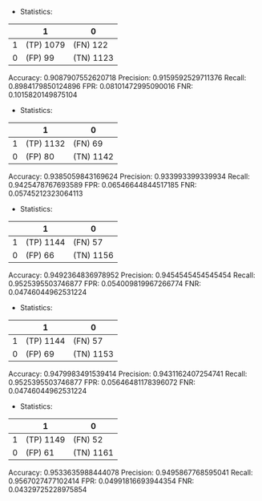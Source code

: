 * Statistics: 

|          |    1     |    0     |
|----------|----------|----------|
|    1     |(TP) 1079 | (FN) 122 |
|    0     | (FP) 99  |(TN) 1123 |
Accuracy: 0.9087907552620718
Precision: 0.9159592529711376
Recall: 0.8984179850124896
FPR: 0.08101472995090016
FNR: 0.1015820149875104
* Statistics: 

|          |    1     |    0     |
|----------|----------|----------|
|    1     |(TP) 1132 | (FN) 69  |
|    0     | (FP) 80  |(TN) 1142 |
Accuracy: 0.9385059843169624
Precision: 0.933993399339934
Recall: 0.9425478767693589
FPR: 0.06546644844517185
FNR: 0.05745212323064113
* Statistics: 

|          |    1     |    0     |
|----------|----------|----------|
|    1     |(TP) 1144 | (FN) 57  |
|    0     | (FP) 66  |(TN) 1156 |
Accuracy: 0.9492364836978952
Precision: 0.9454545454545454
Recall: 0.9525395503746877
FPR: 0.054009819967266774
FNR: 0.04746044962531224
* Statistics: 

|          |    1     |    0     |
|----------|----------|----------|
|    1     |(TP) 1144 | (FN) 57  |
|    0     | (FP) 69  |(TN) 1153 |
Accuracy: 0.9479983491539414
Precision: 0.9431162407254741
Recall: 0.9525395503746877
FPR: 0.05646481178396072
FNR: 0.04746044962531224
* Statistics: 

|          |    1     |    0     |
|----------|----------|----------|
|    1     |(TP) 1149 | (FN) 52  |
|    0     | (FP) 61  |(TN) 1161 |
Accuracy: 0.9533635988444078
Precision: 0.9495867768595041
Recall: 0.9567027477102414
FPR: 0.04991816693944354
FNR: 0.04329725228975854
